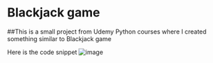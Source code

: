 # Blackjack game

##This is a small project from Udemy Python courses where I created something similar to Blackjack game

Here is the code snippet
![image](https://github.com/user-attachments/assets/0ead5aa9-b726-45fa-8fe7-09f89ce14a5f)
